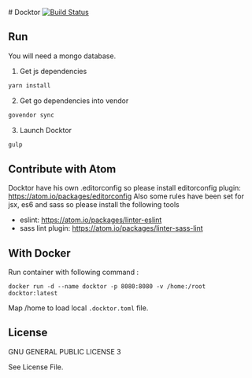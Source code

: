 # Docktor [![Build Status](https://travis-ci.org/soprasteria/docktor.svg?branch=golang)](https://travis-ci.org/soprasteria/docktor)

## Run
You will need a mongo database.

1. Get js dependencies
```bash
yarn install
```

2. Get go dependencies into vendor
```bash
govendor sync
```

3. Launch Docktor
```bash
gulp
```

## Contribute with Atom
Docktor have his own .editorconfig so please install editorconfig plugin: https://atom.io/packages/editorconfig
Also some rules have been set for jsx, es6 and sass so please install the following tools
- eslint: https://atom.io/packages/linter-eslint
- sass lint plugin: https://atom.io/packages/linter-sass-lint

## With Docker

Run container with following command :

`docker run -d --name docktor -p 8080:8080 -v /home:/root docktor:latest`

Map /home to load local `.docktor.toml` file.

## License
GNU GENERAL PUBLIC LICENSE 3

See License File.
